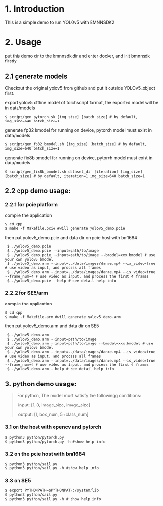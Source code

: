 # 1. Introduction

This is a simple demo to run YOLOv5 with BMNNSDK2

# 2. Usage

put this demo dir to the bmnnsdk dir and enter docker, and init bmnnsdk firstly

## 2.1 generate models

Checkout the original yolov5 from github and put it outside YOLOv5_object first.

export yolov5 offline model of torchscript format, the exported model will be in data/models
``` shell
$ script/gen_pytorch.sh [img_size] [batch_size] # by default, img_size=640 batch_size=1

```

generate fp32 bmodel for running on device, pytorch model must exist in data/models

``` shell 
$ script/gen_fp32_bmodel.sh [img_size] [batch_size] # by default, img_size=640 batch_size=1
```

generate fix8b bmodel for running on device, pytorch model must exist in data/models

``` shell
$ script/gen_fix8b_bmodel.sh dataset_dir [iteration] [img_size] [batch_size] # by default, iteration=1 img_size=640 batch_size=1
```


## 2.2 cpp demo usage:

### 2.2.1 for pcie platform

compile the application
```shell
$ cd cpp
$ make -f Makefile.pcie #will generate yolov5_demo.pcie
```

then put yolov5_demo.pcie and data dir on pcie host with bm1684

```shell 
 $ ./yolov5_demo.pcie
 $ ./yolov5_demo.pcie --input=path/to/image
 $ ./yolov5_demo.pcie --input=path/to/image --bmodel=xxx.bmodel # use your own yolov5 bmodel
 $ ./yolov5_demo.arm --input=../data/images/dance.mp4 --is_video=true # use video as input, and process all frames
 $ ./yolov5_demo.arm --input=../data/images/dance.mp4 --is_video=true --frame_num=4 # use video as input, and process the first 4 frames
 $ ./yolov5_demo.pcie --help # see detail help info
```

### 2.2.2 for SE5/arm
compile the application

```shell 
$ cd cpp
$ make -f Makefile.arm #will generate yolov5_demo.arm
```
then put yolov5_demo.arm and data dir on SE5
```shell
 $ ./yolov5_demo.arm
 $ ./yolov5_demo.arm --input=path/to/image
 $ ./yolov5_demo.arm --input=path/to/image --bmodel=xxx.bmodel # use your own yolov5 bmodel
 $ ./yolov5_demo.arm --input=../data/images/dance.mp4 --is_video=true # use video as input, and process all frames
 $ ./yolov5_demo.arm --input=../data/images/dance.mp4 --is_video=true --frame_num=4 # use video as input, and process the first 4 frames
 $ ./yolov5_demo.arm --help # see detail help info
```

## 3. python demo usage:



> For python, The model must satisfy the followingg conditions: 
>
> ​      input: [1, 3, image_size, image_size]
>
> ​      output: [1, box_num, 5+class_num] 



### 3.1 on the host with opencv and pytorch

``` shell
$ python3 python/pytorch.py
$ python3 python/pytorch.py -h #show help info
```

### 3.2 on the pcie host with bm1684
```shell
$ python3 python/sail.py 
$ python3 python/sail.py -h #show help info
```

### 3.3 on SE5

```shell
$ export PYTHONPATH=$PYTHONPATH:/system/lib
$ python3 python/sail.py 
$ python3 python/sail.py -h # show help info
```